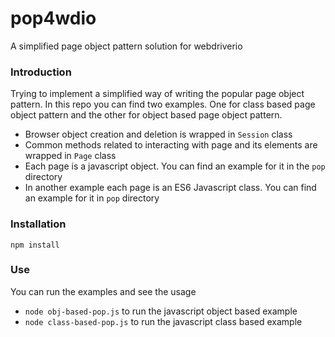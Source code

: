 # pop4wdio
A simplified page object pattern solution for webdriverio

### Introduction

Trying to implement a simplified way of writing the popular page object pattern. In this repo you can find two examples.
One for class based page object pattern and the other for object based page object pattern.

* Browser object creation and deletion is wrapped in `Session` class
* Common methods related to interacting with page and its elements are wrapped in `Page` class
* Each page is a javascript object. You can find an example for it in the `pop` directory
* In another example each page is an ES6 Javascript class. You can find an example for it in `pop` directory

### Installation

`npm install`

### Use

You can run the examples and see the usage

* `node obj-based-pop.js` to run the javascript object based example
* `node class-based-pop.js` to run the javascript class based example
